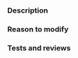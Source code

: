 ### Description
<!-- What is this pull request for? Include version updates if necessary. -->

### Reason to modify
<!-- 
- Why have you modified this?
- Have you made sure it works? Test everything that could be affected and ensure it works correctly
- How do you know this works? Explain what your changes actually do and why you have done them this way.
-->

### Tests and reviews
<!-- Uncomment based on the situation -->

<!-- I have tested the code and it works. -->

<!-- Please review things below: -->
